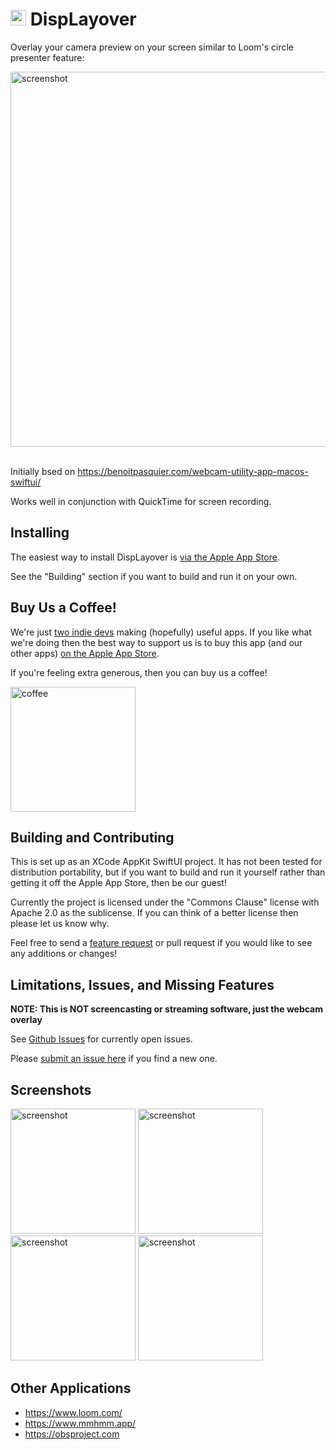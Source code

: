 # <img width="25" alt="logo" src="https://github.com/sordina/camoverlay/assets/92299/6b1faf42-6c51-4f57-9171-b1d0ba9f4774"> DispLayover 

Overlay your camera preview on your screen similar to Loom's circle presenter feature:

<img width="600" alt="screenshot" src="https://github.com/rensorapps/displayover/assets/92299/a3e648e8-4b3d-4aea-b7e6-eb548e29d314">

<br>
<br>

Initially bsed on https://benoitpasquier.com/webcam-utility-app-macos-swiftui/

Works well in conjunction with QuickTime for screen recording.

## Installing

The easiest way to install DispLayover is [via the Apple App Store](https://apps.apple.com/us/developer/rensor/id1690772447).

See the "Building" section if you want to build and run it on your own.

## Buy Us a Coffee!

We're just [two indie devs](https://rensor.app) making (hopefully) useful apps.
If you like what we're doing then the best way to support us is to
buy this app (and our other apps)
[on the Apple App Store](https://apps.apple.com/us/developer/rensor/id1690772447).

If you're feeling extra generous, then you can buy us a coffee!

[<img width="200" alt="coffee" src="https://cdn.buymeacoffee.com/buttons/v2/default-yellow.png">](https://www.buymeacoffee.com/rensorapps)

## Building and Contributing

This is set up as an XCode AppKit SwiftUI project. It has not been tested for
distribution portability, but if you want to build and run it yourself rather
than getting it off the Apple App Store, then be our guest!

Currently the project is licensed under the "Commons Clause" license with
Apache 2.0 as the sublicense. If you can think of a better license then please
let us know why.

Feel free to send a [feature request](https://github.com/rensorapps/displayover/issues/new)
or pull request if you would like to see any additions or changes!

## Limitations, Issues, and Missing Features

**NOTE: This is NOT screencasting or streaming software, just the webcam overlay**

See [Github Issues](https://github.com/rensorapps/displayover/issues) for currently open issues.

Please [submit an issue here](https://github.com/rensorapps/displayover/issues/new) if you find a new one.


## Screenshots

<img width="200" alt="screenshot" src="https://github.com/rensorapps/displayover/assets/92299/c8ba7d47-7470-44f6-a215-678306a95c46">
<img width="200" alt="screenshot" src="https://github.com/rensorapps/displayover/assets/92299/b479dcb8-58fa-4ccc-8250-9a290d6a97be">
<img width="200" alt="screenshot" src="https://github.com/rensorapps/displayover/assets/92299/67565eaf-d7e9-43ab-8418-c6d1245fe50d">
<img width="200" alt="screenshot" src="https://github.com/rensorapps/displayover/assets/92299/7853b65d-a075-4a99-a061-04fc887974b7">


## Other Applications

* https://www.loom.com/
* https://www.mmhmm.app/
* https://obsproject.com

